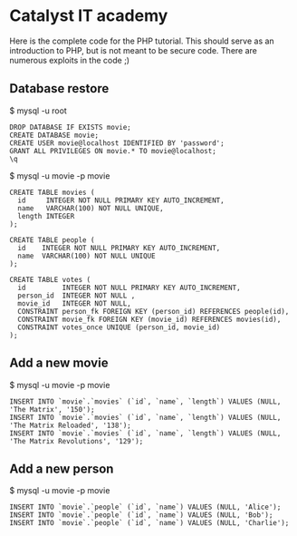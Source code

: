 Catalyst IT academy
===================

Here is the complete code for the PHP tutorial. This should serve as an
introduction to PHP, but is not meant to be secure code. There are numerous
exploits in the code ;)

Database restore
----------------

$ mysql -u root

    DROP DATABASE IF EXISTS movie;
    CREATE DATABASE movie;
    CREATE USER movie@localhost IDENTIFIED BY 'password';
    GRANT ALL PRIVILEGES ON movie.* TO movie@localhost;
    \q

$ mysql -u movie -p movie

    CREATE TABLE movies (
      id     INTEGER NOT NULL PRIMARY KEY AUTO_INCREMENT,
      name   VARCHAR(100) NOT NULL UNIQUE,
      length INTEGER
    );

    CREATE TABLE people (
      id    INTEGER NOT NULL PRIMARY KEY AUTO_INCREMENT,
      name  VARCHAR(100) NOT NULL UNIQUE
    );

    CREATE TABLE votes (
      id         INTEGER NOT NULL PRIMARY KEY AUTO_INCREMENT,
      person_id  INTEGER NOT NULL ,
      movie_id   INTEGER NOT NULL,
      CONSTRAINT person_fk FOREIGN KEY (person_id) REFERENCES people(id),
      CONSTRAINT movie_fk FOREIGN KEY (movie_id) REFERENCES movies(id),
      CONSTRAINT votes_once UNIQUE (person_id, movie_id)
    );

Add a new movie
---------------

$ mysql -u movie -p movie

    INSERT INTO `movie`.`movies` (`id`, `name`, `length`) VALUES (NULL, 'The Matrix', '150');
    INSERT INTO `movie`.`movies` (`id`, `name`, `length`) VALUES (NULL, 'The Matrix Reloaded', '138');
    INSERT INTO `movie`.`movies` (`id`, `name`, `length`) VALUES (NULL, 'The Matrix Revolutions', '129');

Add a new person
----------------

$ mysql -u movie -p movie

    INSERT INTO `movie`.`people` (`id`, `name`) VALUES (NULL, 'Alice');
    INSERT INTO `movie`.`people` (`id`, `name`) VALUES (NULL, 'Bob');
    INSERT INTO `movie`.`people` (`id`, `name`) VALUES (NULL, 'Charlie');
